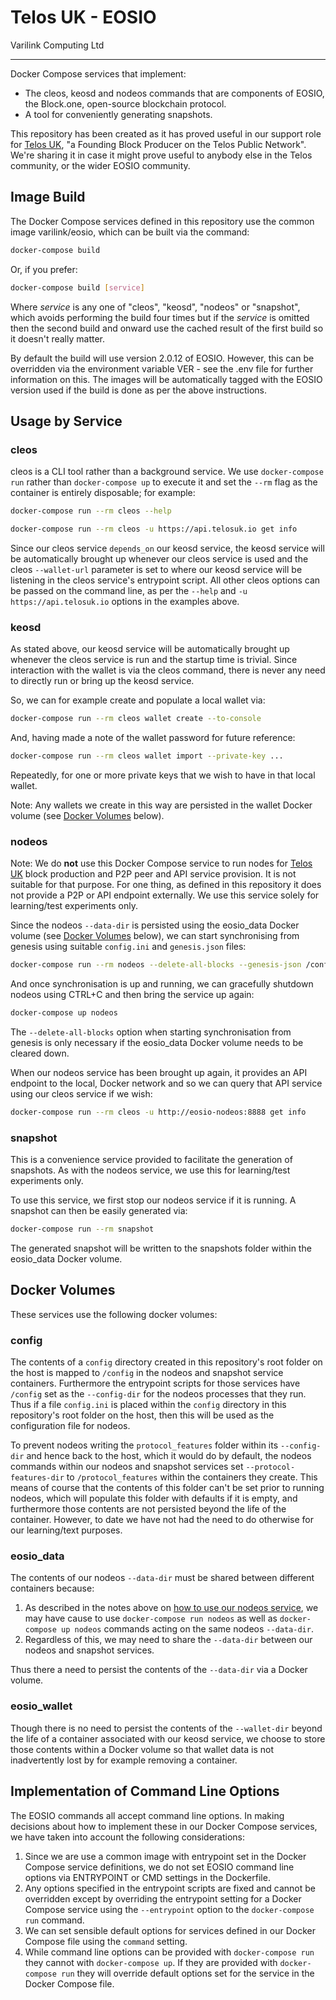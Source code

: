 # Telos UK - EOSIO

Varilink Computing Ltd

------

Docker Compose services that implement:

- The cleos, keosd and nodeos commands that are components of EOSIO, the Block.one, open-source blockchain protocol.
- A tool for conveniently generating snapshots.

This repository has been created as it has proved useful in our support role for [Telos UK](https://telosuk.io/), "a Founding Block Producer on the Telos Public Network". We're sharing it in case it might prove useful to anybody else in the Telos community, or the wider EOSIO community.

## Image Build

The Docker Compose services defined in this repository use the common image varilink/eosio, which can be built via the command:

```bash
docker-compose build
```

Or, if you prefer:

```bash
docker-compose build [service]
```

Where *service* is any one of "cleos", "keosd", "nodeos" or "snapshot", which avoids performing the build four times but if the *service* is omitted then the second build and onward use the cached result of the first build so it doesn't really matter.

By default the build will use version 2.0.12 of EOSIO. However, this can be overridden via the environment variable VER - see the .env file for further information on this. The images will be automatically tagged with the EOSIO version used if the build is done as per the above instructions.

## Usage by Service

### cleos

cleos is a CLI tool rather than a background service. We use `docker-compose run` rather than `docker-compose up` to execute it and set the `--rm` flag as the container is entirely disposable; for example:

```bash
docker-compose run --rm cleos --help
```



```bash
docker-compose run --rm cleos -u https://api.telosuk.io get info
```

Since our cleos service `depends_on` our keosd service, the keosd service will be automatically brought up whenever our cleos service is used and the cleos `--wallet-url` parameter is set to where our keosd service will be listening in the cleos service's entrypoint script. All other cleos options can be passed on the command line, as per the `--help` and `-u https://api.telosuk.io` options in the examples above.

### keosd

As stated above, our keosd service will be automatically brought up whenever the cleos service is run and the startup time is trivial. Since interaction with the wallet is via the cleos command, there is never any need to directly run or bring up the keosd service.

 So, we can for example create and populate a local wallet via:

```bash
docker-compose run --rm cleos wallet create --to-console 
```

And, having made a note of the wallet password for future reference:

```bash
docker-compose run --rm cleos wallet import --private-key ... 
```

Repeatedly, for one or more private keys that we wish to have in that local wallet.

Note: Any wallets we create in this way are persisted in the wallet Docker volume (see [Docker Volumes](#docker-volumes) below).

### nodeos

Note: We do **not** use this Docker Compose service to run nodes for [Telos UK](https://telosuk.io) block production and P2P peer and API service provision. It is not suitable for that purpose. For one thing, as defined in this repository it does not provide a P2P or API endpoint externally. We use this service solely for learning/test experiments only.

Since the nodeos `--data-dir` is persisted using the eosio_data Docker volume (see [Docker Volumes](#docker-volumes) below), we can start synchronising from genesis using suitable `config.ini` and `genesis.json` files:

```bash
docker-compose run --rm nodeos --delete-all-blocks --genesis-json /config/genesis.json
```

And once synchronisation is up and running, we can gracefully shutdown nodeos using CTRL+C and then bring the service up again:

```bash
docker-compose up nodeos
```

The `--delete-all-blocks` option when starting synchronisation from genesis is only necessary if the eosio_data Docker volume needs to be cleared down.

When our nodeos service has been brought up again, it provides an API endpoint to the local, Docker network and so we can query that API service using our cleos service if we wish:

```bash
docker-compose run --rm cleos -u http://eosio-nodeos:8888 get info
```

### snapshot

This is a convenience service provided to facilitate the generation of snapshots. As with the nodeos service, we use this for learning/test experiments only.

To use this service, we first stop our nodeos service if it is running. A snapshot can then be easily generated via:

```bash
docker-compose run --rm snapshot 
```

The generated snapshot will be written to the snapshots folder within the eosio_data Docker volume.

## Docker Volumes

These services use the following docker volumes:

### config

The contents of a `config` directory created in this repository's root folder on the host is mapped to `/config` in the nodeos and snapshot service containers. Furthermore the entrypoint scripts for those services have `/config` set as the `--config-dir` for the nodeos processes that they run. Thus if a file `config.ini` is placed within the `config` directory in this repository's root folder on the host, then this will be used as the configuration file for nodeos.

To prevent nodeos writing the `protocol_features` folder within its `--config-dir` and hence back to the host, which it would do by default, the nodeos commands within our nodeos and snapshot services set `--protocol-features-dir` to `/protocol_features` within the containers they create. This means of course that the contents of this folder can't be set prior to running nodeos, which will populate this folder with defaults if it is empty, and furthermore those contents are not persisted beyond the life of the container. However, to date we have not had the need to do otherwise for our learning/text purposes.

### eosio_data

The contents of our nodeos `--data-dir` must be shared between different containers because:

1. As described in the notes above on [how to use our nodeos service](#nodeos), we may have cause to use `docker-compose run nodeos` as well as `docker-compose up nodeos` commands acting on the same nodeos `--data-dir`.
2. Regardless of this, we may need to share the `--data-dir` between our nodeos and snapshot services.

Thus there a need to persist the contents of the `--data-dir` via a Docker volume.

### eosio_wallet

Though there is no need to persist the contents of the `--wallet-dir` beyond the life of a container associated with our keosd service, we choose to store those contents within a Docker volume so that wallet data is not inadvertently lost by for example removing a container.

## Implementation of Command Line Options

The EOSIO commands all accept command line options. In making decisions about how to implement these in our Docker Compose services, we have taken into account the following considerations:

1. Since we are use a common image with entrypoint set in the Docker Compose service definitions, we do not set EOSIO command line options via ENTRYPOINT or CMD settings in the Dockerfile.
2. Any options specified in the entrypoint scripts are fixed and cannot be overridden except by overriding the entrypoint setting for a Docker Compose service using the `--entrypoint` option to the `docker-compose run` command.
3. We can set sensible default options for services defined in our Docker Compose file using the `command` setting.
4. While command line options can be provided with `docker-compose run` they cannot with `docker-compose up`. If they are provided with `docker-compose run` they will override default options set for the service in the Docker Compose file.





